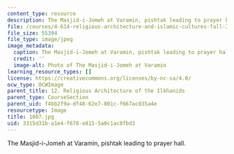 ```yaml
---
content_type: resource
description: The Masjid-i-Jomeh at Varamin, pishtak leading to prayer hall.
file: /courses/4-614-religious-architecture-and-islamic-cultures-fall-2002/3315d31ba1e4f678e8155a0c1ac8fbd3_1087.jpg
file_size: 55394
file_type: image/jpeg
image_metadata:
  caption: The Masjid-i-Jomeh at Varamin, pishtak leading to prayer hall.
  credit: ''
  image-alt: Photo of The Masjid-i-Jomeh at Varamin
learning_resource_types: []
license: https://creativecommons.org/licenses/by-nc-sa/4.0/
ocw_type: OCWImage
parent_title: 12. Religious Architecture of the Ilkhanids
parent_type: CourseSection
parent_uid: f4bb2f9a-df48-62e7-801c-f667ac835a4e
resourcetype: Image
title: 1087.jpg
uid: 3315d31b-a1e4-f678-e815-5a0c1ac8fbd3
---
```

The Masjid-i-Jomeh at Varamin, pishtak leading to prayer hall.